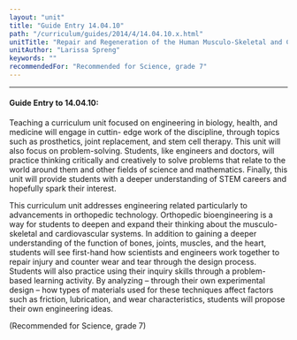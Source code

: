 ```yaml
---
layout: "unit"
title: "Guide Entry 14.04.10"
path: "/curriculum/guides/2014/4/14.04.10.x.html"
unitTitle: "Repair and Regeneration of the Human Musculo-Skeletal and Cardiovascular Systems"
unitAuthor: "Larissa Spreng"
keywords: ""
recommendedFor: "Recommended for Science, grade 7"
---
```

<body>
<hr/>
 <h4>
  Guide Entry to 14.04.10:
 </h4>
 <p>
  Teaching a curriculum unit focused on engineering in biology, health, and medicine will engage in cuttin- edge work of the discipline, through topics such as prosthetics, joint replacement, and stem cell therapy. This unit will also focus on problem-solving.  Students, like engineers and doctors, will practice thinking critically and creatively to solve problems that relate to the world around them and other fields of science and mathematics.  Finally, this unit will provide students with a deeper understanding of STEM careers and hopefully spark their interest.
 </p>
<p>
  This curriculum unit addresses engineering related particularly to advancements in orthopedic technology. Orthopedic bioengineering is a way for students to deepen and expand their thinking about the musculo-skeletal and cardiovascular systems. In addition to gaining a deeper understanding of the function of bones, joints, muscles, and the heart, students will see first-hand how scientists and engineers work together to repair injury and counter wear and tear through the design process. Students will also practice using their inquiry skills through a problem-based learning activity.  By analyzing – through their own experimental design – how types of materials used for these techniques affect factors such as friction, lubrication, and wear characteristics, students will propose their own engineering ideas.
 </p>
<p>
  (Recommended for Science, grade 7)
 </p>



</body>